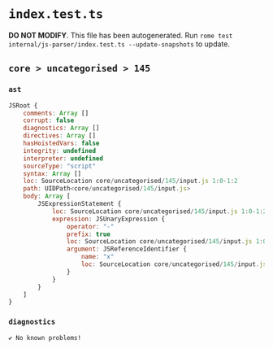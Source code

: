 # `index.test.ts`

**DO NOT MODIFY**. This file has been autogenerated. Run `rome test internal/js-parser/index.test.ts --update-snapshots` to update.

## `core > uncategorised > 145`

### `ast`

```javascript
JSRoot {
	comments: Array []
	corrupt: false
	diagnostics: Array []
	directives: Array []
	hasHoistedVars: false
	integrity: undefined
	interpreter: undefined
	sourceType: "script"
	syntax: Array []
	loc: SourceLocation core/uncategorised/145/input.js 1:0-1:2
	path: UIDPath<core/uncategorised/145/input.js>
	body: Array [
		JSExpressionStatement {
			loc: SourceLocation core/uncategorised/145/input.js 1:0-1:2
			expression: JSUnaryExpression {
				operator: "-"
				prefix: true
				loc: SourceLocation core/uncategorised/145/input.js 1:0-1:2
				argument: JSReferenceIdentifier {
					name: "x"
					loc: SourceLocation core/uncategorised/145/input.js 1:1-1:2 (x)
				}
			}
		}
	]
}
```

### `diagnostics`

```
✔ No known problems!

```
